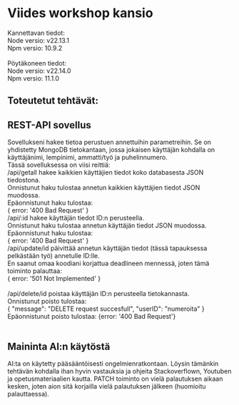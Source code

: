 # Viides workshop kansio
Kannettavan tiedot:  
Node versio: v22.13.1  
Npm versio: 10.9.2 
<br><br> 
Pöytäkoneen tiedot:  
Node versio: v22.14.0  
Npm versio: 11.1.0
## Toteutetut tehtävät:

## REST-API sovellus
Sovellukseni hakee tietoa perustuen annettuihin parametreihin. Se on yhdistetty MongoDB tietokantaan, jossa jokaisen käyttäjän kohdalla on käyttäjänimi, lempinimi, ammatti/työ ja puhelinnumero.
<br> 
Tässä sovelluksessa on viisi reittiä:  
/api/getall hakee kaikkien käyttäjien tiedot koko databasesta JSON tiedostona.  
Onnistunut haku tulostaa annetun kaikkien käyttäjien tiedot JSON muodossa.  
Epäonnistunut haku tulostaa:  
{ error: '400 Bad Request' }
<br> 
/api/:id hakee käyttäjän tiedot ID:n perusteella.    
Onnistunut haku tulostaa annetun käyttäjän tiedot JSON muodossa.  
Epäonnistunut haku tulostaa:  
{ error: '400 Bad Request' }
<br> 
/api/update/id päivittää annetun käyttäjän tiedot (tässä tapauksessa pelkästään työ) annetulle ID:lle.    
En saanut omaa koodiani korjattua deadlineen mennessä, joten tämä toiminto palauttaa:  
{ error: '501 Not Implemented' }  
<br> 
/api/delete/id poistaa käyttäjän ID:n perusteella tietokannasta.    
Onnistunut poisto tulostaa:  
{
    "message": "DELETE request succesfull",
    "userID": "numeroita"
}  
Epäonnistunut poisto tulostaa: 
{error: '400 Bad Request'}   
<br> 
## Maininta AI:n käytöstä
AI:ta on käytetty pääsääntöisesti ongelmienratkontaan. Löysin tämänkin tehtävän kohdalla ihan hyvin vastauksia ja ohjeita Stackoverflown, Youtuben ja opetusmateriaalien kautta. PATCH toiminto on vielä palautuksen aikaan kesken, joten aion sitä korjailla vielä palautuksen jälkeen (huomioitu palauttaessa).
